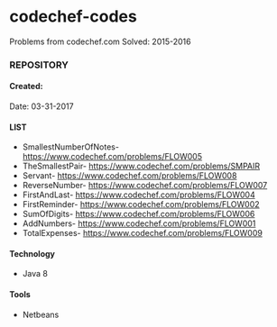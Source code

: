 # codechef-codes
Problems from codechef.com
Solved: 2015-2016
### REPOSITORY
#### Created:
Date: 03-31-2017

#### LIST

* SmallestNumberOfNotes- https://www.codechef.com/problems/FLOW005
* TheSmallestPair- https://www.codechef.com/problems/SMPAIR
* Servant- https://www.codechef.com/problems/FLOW008
* ReverseNumber- https://www.codechef.com/problems/FLOW007
* FirstAndLast- https://www.codechef.com/problems/FLOW004
* FirstReminder- https://www.codechef.com/problems/FLOW002
* SumOfDigits- https://www.codechef.com/problems/FLOW006
* AddNumbers- https://www.codechef.com/problems/FLOW001
* TotalExpenses- https://www.codechef.com/problems/FLOW009

#### Technology
* Java 8

#### Tools
* Netbeans
